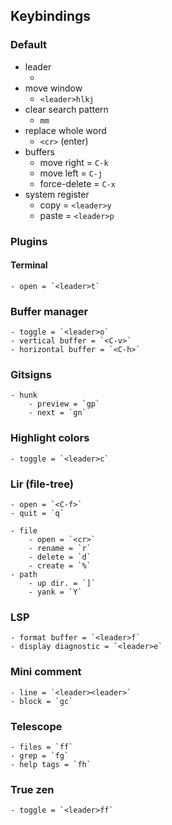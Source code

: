 ## Keybindings

### Default
- leader
    - ` `
- move window
    - `<leader>hlkj`
- clear search pattern
    - `mm`
- replace whole word
    - `<cr>` (enter)
- buffers
    - move right = `C-k`
    - move left = `C-j`
    - force-delete = `C-x`
- system register
    - copy = `<leader>y`
    - paste = `<leader>p`

### Plugins

#### Terminal
    - open = `<leader>t`

### Buffer manager
    - toggle = `<leader>o`
    - vertical buffer = `<C-v>`
    - horizontal buffer = `<C-h>`

### Gitsigns
    - hunk
        - preview = `gp`
        - next = `gn`

### Highlight colors
    - toggle = `<leader>c`

### Lir (file-tree)
    - open = `<C-f>`
    - quit = `q`

    - file
        - open = `<cr>`
        - rename = `r`
        - delete = `d`
        - create = `%`
    - path
        - up dir. = `]`
        - yank = `Y`

### LSP
    - format buffer = `<leader>f`
    - display diagnostic = `<leader>e`

### Mini comment
    - line = `<leader><leader>`
    - block = `gc`

### Telescope
    - files = `ff`
    - grep = `fg`
    - help tags = `fh`

### True zen
    - toggle = `<leader>ff`
